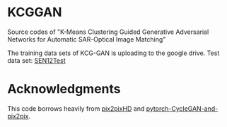 # KCGGAN
Source codes of "K-Means Clustering Guided Generative Adversarial Networks for Automatic SAR-Optical Image Matching"

The training data sets of KCG-GAN is uploading to the google drive.
Test data set: [SEN12Test](https://drive.google.com/open?id=1-bD4S3f7ugwBQkvJAbyHf9p6_-sVgElB)

# Acknowledgments
This code borrows heavily from [pix2pixHD](https://github.com/WenliangDu/pix2pixHD) and [pytorch-CycleGAN-and-pix2pix](https://github.com/junyanz/pytorch-CycleGAN-and-pix2pix).
